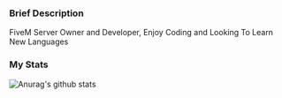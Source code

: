 ### Brief Description
FiveM Server Owner and Developer, Enjoy Coding and Looking To Learn New Languages

### My Stats

![Anurag's github stats](https://github-readme-stats.vercel.app/api?username=itswrath&show_icons=true&theme=react)
